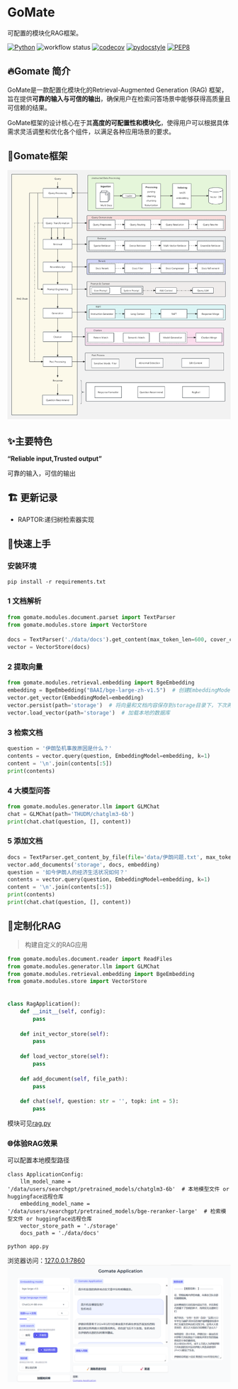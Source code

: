# GoMate

可配置的模块化RAG框架。

[![Python](https://img.shields.io/badge/Python-3.10.0-3776AB.svg?style=flat)](https://www.python.org)
![workflow status](https://github.com/gomate-community/rageval/actions/workflows/makefile.yml/badge.svg)
[![codecov](https://codecov.io/gh/gomate-community/GoMate/graph/badge.svg?token=eG99uSM8mC)](https://codecov.io/gh/gomate-community/GoMate)
[![pydocstyle](https://img.shields.io/badge/pydocstyle-enabled-AD4CD3)](http://www.pydocstyle.org/en/stable/)
[![PEP8](https://img.shields.io/badge/code%20style-pep8-orange.svg)](https://www.python.org/dev/peps/pep-0008/)


## 🔥Gomate 简介
GoMate是一款配置化模块化的Retrieval-Augmented Generation (RAG) 框架，旨在提供**可靠的输入与可信的输出**，确保用户在检索问答场景中能够获得高质量且可信赖的结果。

GoMate框架的设计核心在于其**高度的可配置性和模块化**，使得用户可以根据具体需求灵活调整和优化各个组件，以满足各种应用场景的要求。

## 🔨Gomate框架
![framework.png](resources%2Fframework.png)
## ✨主要特色

**“Reliable input,Trusted output”**

可靠的输入，可信的输出

## 🏗️ 更新记录

-  RAPTOR:递归树检索器实现
## 🚀快速上手

### 安装环境
```shell
pip install -r requirements.txt
```
### 1 文档解析

```python
from gomate.modules.document.parset import TextParser
from gomate.modules.store import VectorStore

docs = TextParser('./data/docs').get_content(max_token_len=600, cover_content=150)
vector = VectorStore(docs)
```

### 2 提取向量

```python
from gomate.modules.retrieval.embedding import BgeEmbedding
embedding = BgeEmbedding("BAAI/bge-large-zh-v1.5")  # 创建EmbeddingModel
vector.get_vector(EmbeddingModel=embedding)
vector.persist(path='storage')  # 将向量和文档内容保存到storage目录下，下次再用就可以直接加载本地的数据库
vector.load_vector(path='storage')  # 加载本地的数据库
```

### 3 检索文档

```python
question = '伊朗坠机事故原因是什么？'
contents = vector.query(question, EmbeddingModel=embedding, k=1)
content = '\n'.join(contents[:5])
print(contents)
```

### 4 大模型问答
```python
from gomate.modules.generator.llm import GLMChat
chat = GLMChat(path='THUDM/chatglm3-6b')
print(chat.chat(question, [], content))
```

### 5 添加文档

```python
docs = TextParser.get_content_by_file(file='data/伊朗问题.txt', max_token_len=600, cover_content=150)
vector.add_documents('storage', docs, embedding)
question = '如今伊朗人的经济生活状况如何？'
contents = vector.query(question, EmbeddingModel=embedding, k=1)
content = '\n'.join(contents[:5])
print(contents)
print(chat.chat(question, [], content))
```

## 🔧定制化RAG

> 构建自定义的RAG应用

```python
from gomate.modules.document.reader import ReadFiles
from gomate.modules.generator.llm import GLMChat
from gomate.modules.retrieval.embedding import BgeEmbedding
from gomate.modules.store import VectorStore


class RagApplication():
    def __init__(self, config):
        pass

    def init_vector_store(self):
        pass

    def load_vector_store(self):
        pass

    def add_document(self, file_path):
        pass

    def chat(self, question: str = '', topk: int = 5):
        pass
```

模块可见[rag.py](gomate/applications/rag.py)


### 🌐体验RAG效果
可以配置本地模型路径
```text
class ApplicationConfig:
    llm_model_name = '/data/users/searchgpt/pretrained_models/chatglm3-6b'  # 本地模型文件 or huggingface远程仓库
    embedding_model_name = '/data/users/searchgpt/pretrained_models/bge-reranker-large'  # 检索模型文件 or huggingface远程仓库
    vector_store_path = './storage'
    docs_path = './data/docs'

```

```shell
python app.py
```
浏览器访问：[127.0.0.1:7860](127.0.0.1:7860)
![demo.png](resources%2Fdemo.png)